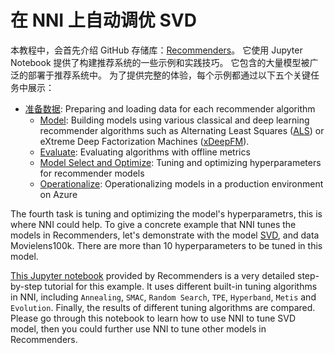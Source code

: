 # 在 NNI 上自动调优 SVD

本教程中，会首先介绍 GitHub 存储库：[Recommenders](https://github.com/Microsoft/Recommenders)。 它使用 Jupyter Notebook 提供了构建推荐系统的一些示例和实践技巧。 它包含的大量模型被广泛的部署于推荐系统中。 为了提供完整的体验，每个示例都通过以下五个关键任务中展示：

- [准备数据](https://github.com/Microsoft/Recommenders/blob/master/notebooks/01_prepare_data/README.md): Preparing and loading data for each recommender algorithm 
    - [Model](https://github.com/Microsoft/Recommenders/blob/master/notebooks/02_model/README.md): Building models using various classical and deep learning recommender algorithms such as Alternating Least Squares ([ALS](https://spark.apache.org/docs/latest/api/python/_modules/pyspark/ml/recommendation.html#ALS)) or eXtreme Deep Factorization Machines ([xDeepFM](https://arxiv.org/abs/1803.05170)).
    - [Evaluate](https://github.com/Microsoft/Recommenders/blob/master/notebooks/03_evaluate/README.md): Evaluating algorithms with offline metrics
    - [Model Select and Optimize](https://github.com/Microsoft/Recommenders/blob/master/notebooks/04_model_select_and_optimize/README.md): Tuning and optimizing hyperparameters for recommender models
    - [Operationalize](https://github.com/Microsoft/Recommenders/blob/master/notebooks/05_operationalize/README.md): Operationalizing models in a production environment on Azure

The fourth task is tuning and optimizing the model's hyperparametrs, this is where NNI could help. To give a concrete example that NNI tunes the models in Recommenders, let's demonstrate with the model [SVD](https://github.com/Microsoft/Recommenders/blob/master/notebooks/02_model/surprise_svd_deep_dive.ipynb), and data Movielens100k. There are more than 10 hyperparameters to be tuned in this model.

[This Jupyter notebook](https://github.com/Microsoft/Recommenders/blob/master/notebooks/04_model_select_and_optimize/nni_surprise_svd.ipynb) provided by Recommenders is a very detailed step-by-step tutorial for this example. It uses different built-in tuning algorithms in NNI, including `Annealing`, `SMAC`, `Random Search`, `TPE`, `Hyperband`, `Metis` and `Evolution`. Finally, the results of different tuning algorithms are compared. Please go through this notebook to learn how to use NNI to tune SVD model, then you could further use NNI to tune other models in Recommenders.